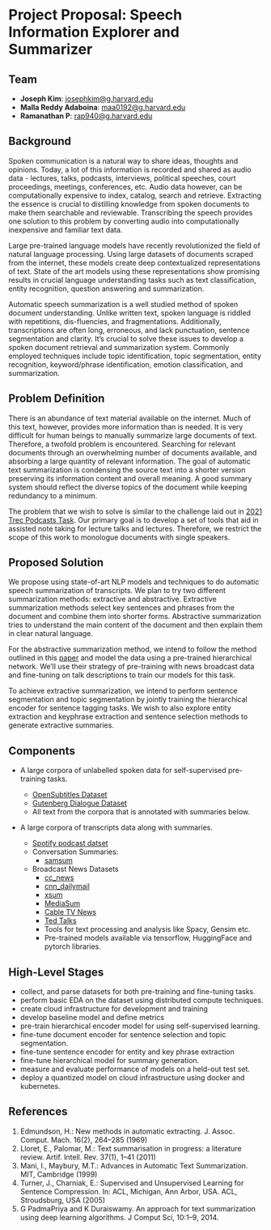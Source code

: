 # Project Proposal: Speech Information Explorer and Summarizer
 
## Team
 - **Joseph Kim**: <josephkim@g.harvard.edu>
 - **Malla Reddy Adaboina**: <maa0192@g.harvard.edu>
 - **Ramanathan P**: <rap940@g.harvard.edu>
 
## Background
Spoken communication is a natural way to share ideas, thoughts and opinions. Today, a lot of this information is recorded and shared as audio data - lectures, talks, podcasts, interviews, political speeches, court proceedings, meetings, conferences, etc. Audio data however, can be computationally expensive to index, catalog, search and retrieve. Extracting the essence is crucial to distilling knowledge from spoken documents to make them searchable and reviewable. Transcribing the speech provides one solution to this problem by converting audio into computationally inexpensive and familiar text data.

Large pre-trained language models have recently revolutionized the field of natural language processing. Using large datasets of documents scraped from the internet, these models create deep contextualized representations of text. State of the art models using these representations show promising results in crucial language understanding tasks such as text classification, entity recognition, question answering and summarization.

Automatic speech summarization is a well studied method of spoken document understanding. Unlike written text, spoken language is riddled with repetitions, dis-fluencies, and fragmentations. Additionally, transcriptions are often long, erroneous, and lack punctuation, sentence segmentation and clarity. It’s crucial to solve these issues to develop a spoken document retrieval and summarization system. Commonly employed techniques include topic identification, topic segmentation, entity recognition, keyword/phrase identification, emotion classification, and summarization.
 
## Problem Definition
There is an abundance of text material available on the internet. Much of this text, however, provides more information than is needed. It is very difficult for human beings to manually summarize large documents of text. Therefore, a twofold problem is encountered. Searching for relevant documents through an overwhelming number of documents available, and absorbing a large quantity of relevant information. The goal of automatic text summarization is condensing the source text into a shorter version preserving its information content and overall meaning. A good summary system should reflect the diverse topics of the document while keeping redundancy to a minimum.

The problem that we wish to solve is similar to the challenge laid out in [2021 Trec Podcasts Task](https://trecpodcasts.github.io/). Our primary goal is to develop a set of tools that aid in assisted note taking for lecture talks and lectures. Therefore, we restrict the scope of this work to monologue documents with single speakers.

## Proposed Solution
We propose using state-of-art NLP models and techniques to do automatic speech summarization of transcripts. We plan to try two different summarization methods: extractive and abstractive. Extractive summarization methods select key sentences and phrases from the document and combine them into shorter forms. Abstractive summarization tries to understand the main content of the document and then explain them in clear natural language.

For the abstractive summarization method, we intend to follow the method outlined in this [paper](https://arxiv.org/abs/2004.02016) and model the data using a pre-trained hierarchical network. We’ll use their strategy of pre-training with news broadcast data and fine-tuning on talk descriptions to train our models for this task.

To achieve extractive summarization, we intend to perform sentence segmentation and topic segmentation by jointly training the hierarchical encoder for sentence tagging tasks. We wish to also explore entity extraction and keyphrase extraction and sentence selection methods to generate extractive summaries. 
 
## Components
- A large corpora of unlabelled spoken data for self-supervised pre-training tasks.
  - [OpenSubtitles Dataset](https://huggingface.co/datasets/viewer/?dataset=open_subtitles)
  - [Gutenberg Dialogue Dataset](https://github.com/ricsinaruto/gutenberg-dialog)
  - All text from the corpora that is annotated with summaries below.

- A large corpora of transcripts data along with summaries.
  - [Spotify podcast datset](https://podcastsdataset.byspotify.com)
  - Conversation Summaries:
    - [samsum](https://huggingface.co/datasets/samsum)
  - Broadcast News Datasets
    - [cc_news](https://huggingface.co/datasets/viewer/?dataset=cc_news) 
    - [cnn_dailymail](https://huggingface.co/datasets/viewer/?dataset=cnn_dailymail)
    - [xsum](https://huggingface.co/datasets/viewer/?dataset=xsum)
    - [MediaSum](https://github.com/zcgzcgzcg1/MediaSum)
    - [Cable TV News](https://tvnews.stanford.edu/data)
    - [Ted Talks](https://www.kaggle.com/thegupta/ted-talk)
    - Tools for text processing and analysis like Spacy, Gensim etc.
    - Pre-trained models available via tensorflow, HuggingFace and pytorch libraries.
 
## High-Level Stages
 - collect, and parse datasets for both pre-training and fine-tuning tasks.
 - perform basic EDA on the dataset using distributed compute techniques.
 - create cloud infrastructure for development and training
 - develop baseline model and define metrics
 - pre-train hierarchical encoder model for using self-supervised learning.
 - fine-tune document encoder for sentence selection and topic segmentation.
 - fine-tune sentence encoder for entity and key phrase extraction
 - fine-tune hierarchical model for summary generation.
 - measure and evaluate performance of models on a held-out test set.
 - deploy a quantized model on cloud infrastructure using docker and kubernetes.  
 
## References
1. Edmundson, H.: New methods in automatic extracting. J. Assoc. Comput. Mach. 16(2), 264–285 (1969)
2. Lloret, E., Palomar, M.: Text summarisation in progress: a literature review. Artif. Intell. Rev. 37(1), 1–41 (2011)
3. Mani, I., Maybury, M.T.: Advances in Automatic Text Summarization. MIT, Cambridge (1999)
4. Turner, J., Charniak, E.: Supervised and Unsupervised Learning for Sentence Compression. In: ACL, Michigan, Ann Arbor, USA. ACL, Stroudsburg, USA (2005)
5. G PadmaPriya and K Duraiswamy. An approach for text summarization using deep learning algorithms. J Comput Sci, 10:1–9, 2014.
